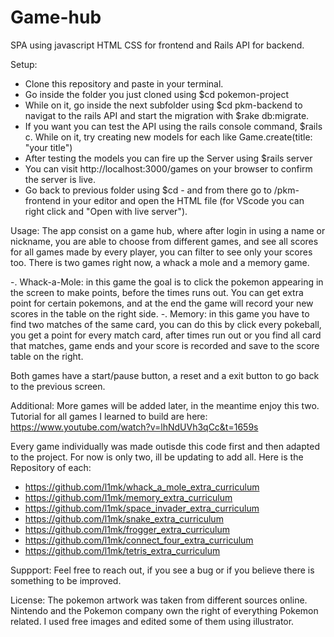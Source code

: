 # Game-hub

SPA using javascript HTML CSS for frontend and Rails API for backend.

Setup:
- Clone this repository and paste in your terminal.
- Go inside the folder you just cloned using $cd pokemon-project
- While on it, go inside the next subfolder using $cd pkm-backend to navigat to the rails API and start the migration with
$rake db:migrate.
- If you want you can test the API using the rails console command, $rails c. While on it, try creating new models for each like Game.create(title: "your title")
- After testing the models you can fire up the Server using $rails server
- You can visit http://localhost:3000/games on your browser to confirm the server is live.
- Go back to previous folder using $cd - and from there go to /pkm-frontend in your editor and open the HTML file (for VScode you can right click and "Open with live server").

Usage: 
The app consist on a game hub, where after login in using a name or nickname, you are able to choose from different games, and see all scores for all games made by every player, you can filter to see only your scores too.
There is two games right now, a whack a mole and a memory game.

  -. Whack-a-Mole: in this game the goal is to click the pokemon appearing in the screen to make points, before the times runs out. You can get extra point for certain pokemons, and at the end the game will record your new scores in the table on the right side.
  -. Memory: in this game you have to find two matches of the same card, you can do this by click every pokeball, you get a point for every match card, after times run out or you find all card that matches, game ends and your score is recorded and save to the score table on the right.
  
  Both games have a start/pause button, a reset and a exit button to go back to the previous screen. 
  
 Additional:
 More games will be added later, in the meantime enjoy this two.
 Tutorial for all games I learned to build are here:
 https://www.youtube.com/watch?v=lhNdUVh3qCc&t=1659s
 
 Every game individually was made outisde this code first and then adapted to the project. For now is only two, ill be updating to add all.
 Here is the Repository of each:
 - https://github.com/l1mk/whack_a_mole_extra_curriculum
 - https://github.com/l1mk/memory_extra_curriculum
 - https://github.com/l1mk/space_invader_extra_curriculum
 - https://github.com/l1mk/snake_extra_curriculum
 - https://github.com/l1mk/frogger_extra_curriculum
 - https://github.com/l1mk/connect_four_extra_curriculum
-  https://github.com/l1mk/tetris_extra_curriculum

 Suppport:
 Feel free to reach out, if you see a bug or if you believe there is something to be improved.
 
 License:
 The pokemon artwork was taken from different sources online. 
 Nintendo and the Pokemon company own the right of everything Pokemon related. I used free images and edited some of them using illustrator.
 
